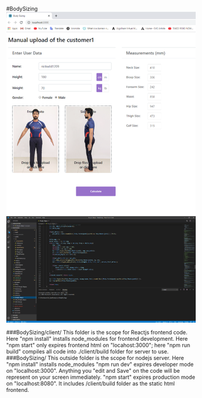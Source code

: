 #BodySizing
![](/readme/Screenshot_2.png)
![](/readme/Screenshot_3.png)

###BodySizing/client/
This folder is the scope for Reactjs frontend code.
Here "npm install" installs node_modules for frontend development.
Here "npm start" only expires frontend html on "locahost:3000";
here "npm run build" compiles all code into ./client/build folder for server to use.
###BodySizing/
This outside folder is the scope for nodejs server.
Here "npm install" installs node_modules
"npm run dev" expires developer mode on "localhost:3000". Anything you "edit and Save" on the code will be represent on your screen immediately.
"npm start" expires production mode on "localhost:8080". It includes /client/build folder as the static html frontend.

